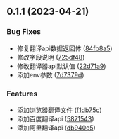 ## 0.1.1 (2023-04-21)


### Bug Fixes

* 修复翻译api数据返回体 ([84fb8a5](https://github.com/Yee1014/translator-nuxt-tool/commit/84fb8a537edd705e98318474cdb3225a5b3bb75c))
* 修改字段说明 ([725df48](https://github.com/Yee1014/translator-nuxt-tool/commit/725df482159aaedc3459d8e0a49af13ba39d9ca2))
* 修改翻译器api默认值 ([22d71a9](https://github.com/Yee1014/translator-nuxt-tool/commit/22d71a9bff6aff7c5dde06a56aacb225c873b715))
* 添加env参数 ([7d7379d](https://github.com/Yee1014/translator-nuxt-tool/commit/7d7379d36b54e7ae13d5669ceb802882476311e3))


### Features

* 添加浏览器翻译文件 ([f1db75c](https://github.com/Yee1014/translator-nuxt-tool/commit/f1db75c82f68d42db43f97d9128f3413fb1d5982))
* 添加百度翻译api ([5871543](https://github.com/Yee1014/translator-nuxt-tool/commit/5871543ffe415b3de044d17000a04e69625171c3))
* 添加阿里翻译api ([db940e5](https://github.com/Yee1014/translator-nuxt-tool/commit/db940e5ba8cea333b2ce32dd76b966635894fa7a))



